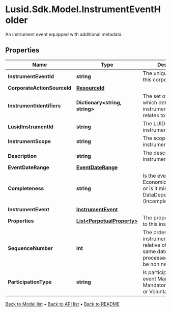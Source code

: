 # Lusid.Sdk.Model.InstrumentEventHolder
An instrument event equipped with additional metadata.

## Properties

Name | Type | Description | Notes
------------ | ------------- | ------------- | -------------
**InstrumentEventId** | **string** | The unique identifier of this corporate action. | 
**CorporateActionSourceId** | [**ResourceId**](ResourceId.md) |  | [optional] 
**InstrumentIdentifiers** | **Dictionary&lt;string, string&gt;** | The set of identifiers which determine the instrument this event relates to. | 
**LusidInstrumentId** | **string** | The LUID for the instrument. | 
**InstrumentScope** | **string** | The scope of the instrument. | 
**Description** | **string** | The description of the instrument event. | 
**EventDateRange** | [**EventDateRange**](EventDateRange.md) |  | 
**Completeness** | **string** | Is the event Economically Complete, or is it missing some DataDependent fields (Incomplete). | [optional] [readonly] 
**InstrumentEvent** | [**InstrumentEvent**](InstrumentEvent.md) |  | 
**Properties** | [**List&lt;PerpetualProperty&gt;**](PerpetualProperty.md) | The properties attached to this instrument event. | [optional] 
**SequenceNumber** | **int** | The order of the instrument event relative others on the same date (0 being processed first). Must be non negative. | [optional] 
**ParticipationType** | **string** | Is participation in this event Mandatory, MandatoryWithChoices, or Voluntary. | [optional] [default to "Mandatory"]

[Back to Model list](../README.md#documentation-for-models) &#8226; [Back to API list](../README.md#documentation-for-api-endpoints) &#8226; [Back to README](../README.md)

